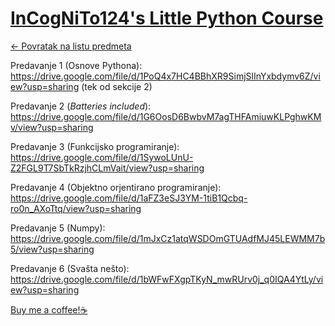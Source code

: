 # [InCogNiTo124's Little Python Course](https://www.github.com/studosi-fer/ILPC)

[<- Povratak na listu predmeta](https://www.github.com/studosi/FER)

Predavanje 1 (Osnove Pythona): https://drive.google.com/file/d/1PoQ4x7HC4BBhXR9SimjSlInYxbdymv6Z/view?usp=sharing (tek od sekcije 2)

Predavanje 2 (_Batteries included_): https://drive.google.com/file/d/1G6OosD6BwbvM7agTHFAmiuwKLPghwKMv/view?usp=sharing

Predavanje 3 (Funkcijsko programiranje): https://drive.google.com/file/d/1SywoLUnU-Z2FGL9T7SbTkRzjhCLmVait/view?usp=sharing

Predavanje 4 (Objektno orjentirano programiranje): https://drive.google.com/file/d/1aFZ3eSJ3YM-1tiB1Qcbq-ro0n_AXoTtq/view?usp=sharing

Predavanje 5 (Numpy): https://drive.google.com/file/d/1mJxCz1atqWSDOmGTUAdfMJ45LEWMM7b5/view?usp=sharing

Predavanje 6 (Svašta nešto): https://drive.google.com/file/d/1bWFwFXgpTKyN_mwRUrv0j_q0IQA4YtLy/view?usp=sharing


[Buy me a coffee!☕](https://www.buymeacoffee.com/ilpc)
